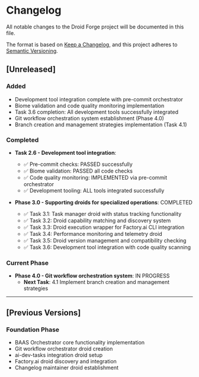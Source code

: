 # Changelog

All notable changes to the Droid Forge project will be documented in this file.

The format is based on [Keep a Changelog](https://keepachangelog.com/en/1.0.0/),
and this project adheres to [Semantic Versioning](https://semver.org/spec/v2.0.0.html).

## [Unreleased]

### Added
- Development tool integration complete with pre-commit orchestrator
- Biome validation and code quality monitoring implementation
- Task 3.6 completion: All development tools successfully integrated
- Git workflow orchestration system establishment (Phase 4.0)
- Branch creation and management strategies implementation (Task 4.1)

### Completed
- **Task 2.6 - Development tool integration**: 
  - ✅ Pre-commit checks: PASSED successfully
  - ✅ Biome validation: PASSED all code checks  
  - ✅ Code quality monitoring: IMPLEMENTED via pre-commit orchestrator
  - ✅ Development tooling: ALL tools integrated successfully

- **Phase 3.0 - Supporting droids for specialized operations**: COMPLETED
  - ✅ Task 3.1: Task manager droid with status tracking functionality
  - ✅ Task 3.2: Droid capability matching and discovery system
  - ✅ Task 3.3: Droid execution wrapper for Factory.ai CLI integration
  - ✅ Task 3.4: Performance monitoring and telemetry droid
  - ✅ Task 3.5: Droid version management and compatibility checking
  - ✅ Task 3.6: Development tool integration with code quality scanning

### Current Phase
- **Phase 4.0 - Git workflow orchestration system**: IN PROGRESS
  - **Next Task**: 4.1 Implement branch creation and management strategies

---

## [Previous Versions]

### Foundation Phase
- BAAS Orchestrator core functionality implementation
- Git workflow orchestrator droid creation
- ai-dev-tasks integration droid setup
- Factory.ai droid discovery and integration
- Changelog maintainer droid establishment

